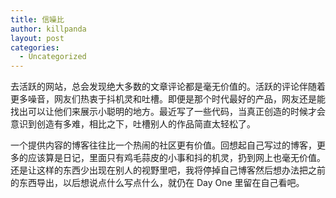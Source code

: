 ```yaml
---
title: 信噪比
author: killpanda
layout: post
categories:
  - Uncategorized
---
```

去活跃的网站，总会发现绝大多数的文章评论都是毫无价值的。活跃的评论伴随着更多噪音，网友们热衷于抖机灵和吐槽。即便是那个时代最好的产品，网友还是能找出可以让他们来展示小聪明的地方。最近写了一些代码，当真正创造的时候才会意识到创造有多难，相比之下，吐槽别人的作品简直太轻松了。

一个提供内容的博客往往比一个热闹的社区更有价值。回想起自己写过的博客，更多的应该算是日记，里面只有鸡毛蒜皮的小事和抖的机灵，扔到网上也毫无价值。还是让这样的东西少出现在别人的视野里吧，我将停掉自己博客然后想办法把之前的东西导出，以后想说点什么写点什么，就仍在 Day One 里留在自己看吧。
